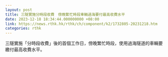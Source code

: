 ```yaml
---
layout: post
title: 三隧實施分時段收費　傍晚繁忙時段車輛過海要付最高收費水平
date: 2023-12-18 18:34:44.000000000 +08:00
link: https://news.rthk.hk/rthk/ch/component/k2/1732805-20231218.htm
categories: rthk
---
```


三隧實施「分時段收費」後的首個工作日，傍晚繁忙時段，使用過海隧道的車輛要繳付最高收費水平。
